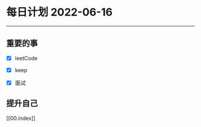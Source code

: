 #  每日计划 2022-06-16
---
## 重要的事
- [x]  leetCode
- [x]  keep
- [x]  面试



## 提升自己

  



[[00.index]]








